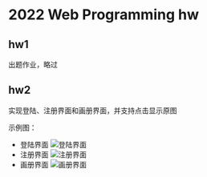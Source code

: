 # 2022 Web Programming hw

## hw1

出题作业，略过

## hw2

实现登陆、注册界面和画册界面，并支持点击显示原图

示例图：

- 登陆界面
![登陆界面](https://cdn.hcplantern.cn/img/2022/11/25/20221125-162425.png-default)
- 注册界面
![注册界面](https://cdn.hcplantern.cn/img/2022/11/25/20221125-162741.png-default)
- 画册界面
![画册界面](https://cdn.hcplantern.cn/img/2022/11/25/20221125-162813.png-default)
